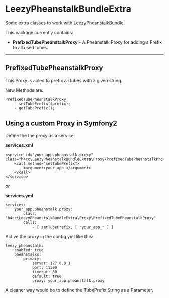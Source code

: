 LeezyPheanstalkBundleExtra
==========================

Some extra classes to work with LeezyPheanstalkBundle.

This package currently contains:

* __PrefixedTubePheanstalkProxy__ - A Pheanstalk Proxy for adding a Prefix to all used tubes.

------------------------

## PrefixedTubePheanstalkProxy

This Proxy is abled to prefix all tubes with a given string.

New Methods are:
```
PrefixedTubePheanstalkProxy
    - setTubePrefix($prefix);
    - getTubePrefix();
```

## Using a custom Proxy in Symfony2

Define the the proxy as a service:

__services.xml__
```
<service id="your_app.pheanstalk.proxy" class="h4cc\LeezyPheanstalkBundleExtra\Proxy\PrefixedTubePheanstalkProxy">
    <call method="setTubePrefix">
        <argument>your_app_</argument>
    </call>
</service>
```

_or_ 

__services.yml__
```
services:
    your_app.pheanstalk.proxy:
        class: "h4cc\LeezyPheanstalkBundleExtra\Proxy\PrefixedTubePheanstalkProxy"
        calls:
            - [ setTubePrefix, [ "your_app_" ] ]
```

Active the proxy in the config.yml like this:

```
leezy_pheanstalk:
    enabled: true
    pheanstalks:
        primary:
            server: 127.0.0.1
            port: 11300
            timeout: 60
            default: true
            proxy: your_app.pheanstalk.proxy
```


A cleaner way would be to define the TubePrefix String as a Parameter.



